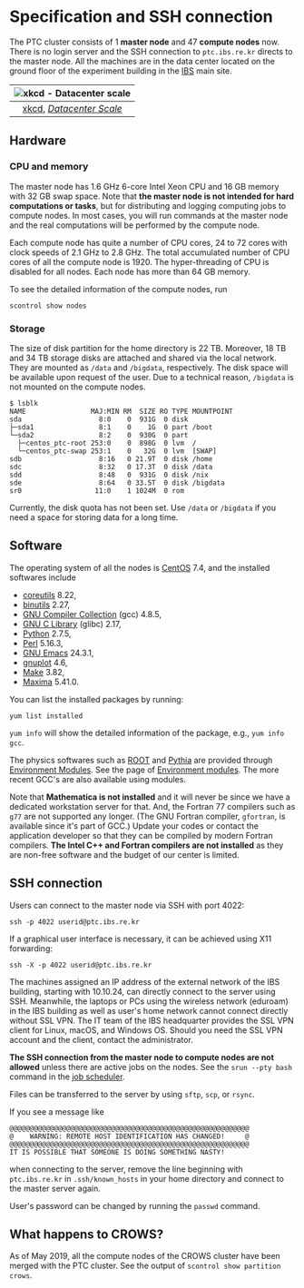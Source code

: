 # Specification and SSH connection

The PTC cluster consists of 1 **master node** and 47 **compute nodes** now. There is no login server and the SSH connection to `ptc.ibs.re.kr` directs to the master node. All the machines are in the data center located on the ground floor of the experiment building in the [IBS](https://www.ibs.re.kr/) main site.

| ![xkcd - Datacenter scale](https://imgs.xkcd.com/comics/datacenter_scale.png) |
| :--: |
| [xkcd](https://xkcd.com/), [*Datacenter Scale*](https://xkcd.com/1737/) |

## Hardware

### CPU and memory

The master node has 1.6 GHz 6-core Intel Xeon CPU and 16 GB memory with 32 GB swap space. Note that **the master node is not intended for hard computations or tasks**, but for distributing and logging computing jobs to compute nodes. In most cases, you will run commands at the master node and the real computations will be performed by the compute node.

Each compute node has quite a number of CPU cores, 24 to 72 cores with clock speeds of 2.1 GHz to 2.8 GHz. The total accumulated number of CPU cores of all the compute node is 1920. The hyper-threading of CPU is disabled for all nodes. Each node has more than 64 GB memory.

To see the detailed information of the compute nodes, run

``` no-highlight
scontrol show nodes
```

### Storage

The size of disk partition for the home directory is 22 TB. Moreover, 18 TB and 34 TB storage disks are attached and shared via the local network. They are mounted as `/data` and `/bigdata`, respectively. The disk space will be available upon request of the user. Due to a technical reason, `/bigdata` is not mounted on the compute nodes.

``` no-highlight
$ lsblk
NAME                MAJ:MIN RM  SIZE RO TYPE MOUNTPOINT
sda                   8:0    0  931G  0 disk
├─sda1                8:1    0    1G  0 part /boot
└─sda2                8:2    0  930G  0 part
  ├─centos_ptc-root 253:0    0  898G  0 lvm  /
  └─centos_ptc-swap 253:1    0   32G  0 lvm  [SWAP]
sdb                   8:16   0 21.9T  0 disk /home
sdc                   8:32   0 17.3T  0 disk /data
sdd                   8:48   0  931G  0 disk /nix
sde                   8:64   0 33.5T  0 disk /bigdata
sr0                  11:0    1 1024M  0 rom
```

Currently, the disk quota has not been set. Use `/data` or `/bigdata` if you need a space for storing data for a long time.

## Software

The operating system of all the nodes is [CentOS](https://www.centos.org/) 7.4, and the installed softwares include

* [coreutils](https://www.gnu.org/software/coreutils/coreutils.html) 8.22,
* [binutils](http://sources.redhat.com/binutils) 2.27,
* [GNU Compiler Collection](https://gcc.gnu.org/) (gcc) 4.8.5,
* [GNU C Library](https://www.gnu.org/software/libc/) (glibc) 2.17,
* [Python](http://python.org/) 2.7.5,
* [Perl](http://www.perl.org/) 5.16.3,
* [GNU Emacs](https://www.gnu.org/software/emacs/) 24.3.1,
* [gnuplot](http://www.gnuplot.info/) 4.6,
* [Make](https://www.gnu.org/software/make/) 3.82,
* [Maxima](http://maxima.sourceforge.net/) 5.41.0.

You can list the installed packages by running:

``` no-highlight
yum list installed
```

`yum info` will show the detailed information of the package, e.g., `yum info gcc`.

The physics softwares such as [ROOT](http://root.cern.ch/) and [Pythia](http://home.thep.lu.se/Pythia/) are provided through [Environment Modules](http://modules.sourceforge.net/). See the page of [Environment modules](modules.md). The more recent GCC's are also available using modules.

Note that **Mathematica is not installed** and it will never be since we have a dedicated workstation server for that. And, the Fortran 77 compilers such as `g77` are not supported any longer. (The GNU Fortran compiler, `gfortran`, is available since it's part of GCC.) Update your codes or contact the application developer so that they can be compiled by modern Fortran compilers. **The Intel C++ and Fortran compilers are not installed** as they are non-free software and the budget of our center is limited.

## SSH connection

Users can connect to the master node via SSH with port 4022:

``` no-highlight
ssh -p 4022 userid@ptc.ibs.re.kr
```

If a graphical user interface is necessary, it can be achieved using X11 forwarding:

``` no-highlight
ssh -X -p 4022 userid@ptc.ibs.re.kr
```

The machines assigned an IP address of the external network of the IBS building, starting with 10.10.24, can directly connect to the server using SSH. Meanwhile, the laptops or PCs using the wireless network (eduroam) in the IBS building as well as user's home network cannot connect directly without SSL VPN. The IT team of the IBS headquarter provides the SSL VPN client for Linux, macOS, and Windows OS. Should you need the SSL VPN account and the client, contact the administrator.

**The SSH connection from the master node to compute nodes are not allowed** unless there are active jobs on the nodes. See the `srun --pty bash` command in the [job scheduler](job-scheduler.md).

Files can be transferred to the server by using `sftp`, `scp`, or `rsync`.

If you see a message like

``` no-highlight
@@@@@@@@@@@@@@@@@@@@@@@@@@@@@@@@@@@@@@@@@@@@@@@@@@@@@@@@@@@
@    WARNING: REMOTE HOST IDENTIFICATION HAS CHANGED!     @
@@@@@@@@@@@@@@@@@@@@@@@@@@@@@@@@@@@@@@@@@@@@@@@@@@@@@@@@@@@
IT IS POSSIBLE THAT SOMEONE IS DOING SOMETHING NASTY!
```

when connecting to the server, remove the line beginning with `ptc.ibs.re.kr` in `.ssh/known_hosts` in your home directory and connect to the master server again.

User's password can be changed by running the `passwd` command.

## What happens to CROWS?

As of May 2019, all the compute nodes of the CROWS cluster have been merged with the PTC cluster. See the output of `scontrol show partition crows`.
